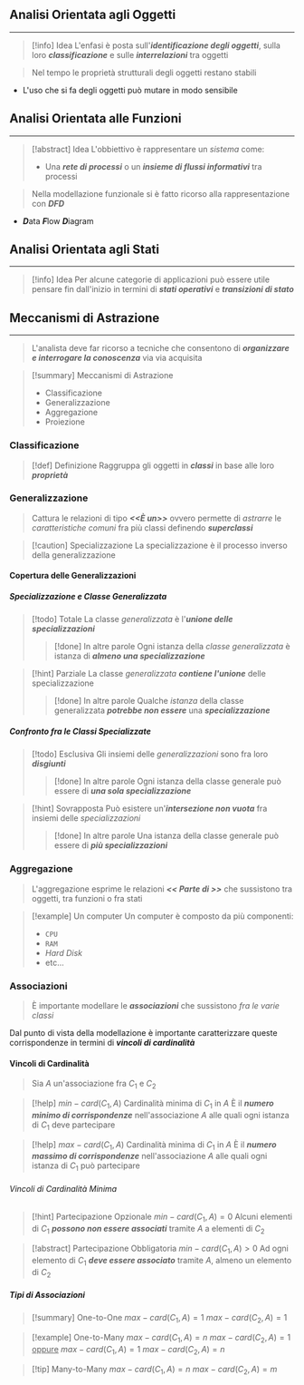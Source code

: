 ## Analisi Orientata agli Oggetti
---
>[!info] Idea
> L'enfasi è posta sull'***identificazione degli oggetti***, sulla loro ***classificazione*** e sulle ***interrelazioni*** tra oggetti

> Nel tempo le proprietà strutturali degli oggetti restano stabili
- L'uso che si fa degli oggetti può mutare in modo sensibile
## Analisi Orientata alle Funzioni
---
>[!abstract] Idea
>L'obbiettivo è rappresentare un *sistema* come:
>- Una ***rete di processi*** o un ***insieme di flussi informativi*** tra processi

> Nella modellazione funzionale si è fatto ricorso alla rappresentazione con ***DFD***
- ***D***ata ***F***low ***D***iagram
## Analisi Orientata agli Stati
---
>[!info] Idea
>Per alcune categorie di applicazioni può essere utile pensare fin dall'inizio in termini di ***stati operativi*** e ***transizioni di stato***

## Meccanismi di Astrazione
---
>L'analista deve far ricorso a tecniche che consentono di ***organizzare e interrogare la conoscenza*** via via acquisita

>[!summary] Meccanismi di Astrazione
>- Classificazione
>- Generalizzazione
>- Aggregazione
>- Proiezione

### Classificazione
>[!def] Definizione
>Raggruppa gli oggetti in ***classi*** in base alle loro ***proprietà***
### Generalizzazione
>Cattura le relazioni di tipo ***<<È un>>*** ovvero permette di *astrarre* le *caratteristiche comuni* fra più classi definendo ***superclassi***

>[!caution] Specializzazione
>La specializzazione è il processo inverso della generalizzazione
#### Copertura delle Generalizzazioni
##### Specializzazione e Classe Generalizzata
>[!todo] Totale
>La classe *generalizzata* è l'***unione delle specializzazioni***
>>[!done] In altre parole
>> Ogni istanza della *classe generalizzata* è istanza di ***almeno una specializzazione***

>[!hint] Parziale
>La classe *generalizzata* ***contiene l'unione*** delle specializzazione
>>[!done] In altre parole
>> Qualche *istanza* della classe generalizzata ***potrebbe non essere*** una ***specializzazione***


##### Confronto fra le Classi Specializzate

>[!todo] Esclusiva
>Gli insiemi delle *generalizzazioni* sono fra loro ***disgiunti***
>>[!done] In altre parole
>> Ogni istanza della classe generale può essere di ***una sola specializzazione***

>[!hint] Sovrapposta
>Può esistere un'***intersezione non vuota*** fra insiemi delle *specializzazioni*
>>[!done] In altre parole
>> Una istanza della classe generale può essere di ***più specializzazioni***

### Aggregazione
>L'aggregazione esprime le relazioni ***<< Parte di >>*** che sussistono tra oggetti, tra funzioni o fra stati

>[!example] Un computer
>Un computer è composto da più componenti:
>- `CPU`
>- `RAM`
>- *Hard Disk*
>- etc...

### Associazioni
>È importante modellare le ***associazioni*** che sussistono *fra le varie classi*

Dal punto di vista della modellazione è importante caratterizzare queste corrispondenze in termini di ***vincoli di cardinalità***

#### Vincoli di Cardinalità
>Sia $A$ un'associazione fra $C_{1}$ e $C_{2}$

>[!help] $min-card(C_{1}, A)$
>Cardinalità minima di $C_{1}$ in $A$
>È il ***numero minimo di corrispondenze*** nell'associazione $A$ alle quali ogni istanza di $C_{1}$ deve partecipare

>[!help] $max-card(C_{1}, A)$
>Cardinalità minima di $C_{1}$ in $A$
>È il ***numero massimo di corrispondenze*** nell'associazione $A$ alle quali ogni istanza di $C_{1}$ può partecipare

###### Vincoli di Cardinalità Minima
>[!hint] Partecipazione Opzionale
>$min-card(C_{1}, A)=0$
>Alcuni elementi di $C_{1}$ ***possono non essere associati*** tramite $A$ a elementi di $C_{2}$

>[!abstract] Partecipazione Obbligatoria
>$min-card(C_{1}, A)>0$
>Ad ogni elemento di $C_{1}$ ***deve essere associato*** tramite $A$, almeno un elemento di $C_{2}$

##### Tipi di Associazioni
>[!summary] One-to-One
>$max-card(C_{1}, A) = 1$
>$max-card(C_{2}, A) = 1$

>[!example] One-to-Many
>$max-card(C_{1}, A) = n$
>$max-card(C_{2}, A) = 1$
><u>oppure</u>
>$max-card(C_{1}, A) = 1$
>$max-card(C_{2}, A) = n$

>[!tip] Many-to-Many
>$max-card(C_{1}, A) = n$
>$max-card(C_{2}, A) = m$
